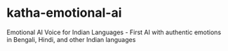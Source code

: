 # katha-emotional-ai
Emotional AI Voice for Indian Languages - First AI with authentic emotions in Bengali, Hindi, and other Indian languages
